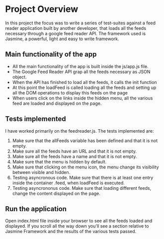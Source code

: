 # Project Overview

In this project the focus was to write a series of test-suites against a feed reader application built by another developer, that loads all the feeds necessary through a google feed reader API. The framework used is Jasmine, a powerful, light and easy to write framework.

## Main functionality of the app

* All the main functionality of the app is built inside the js/app.js file. 
* The Google Feed Reader API grap all the feeds necessary as JSON object.
* When the API has finished to load all the feeds, it calls the init function
* At this point the loadFeed is called loading all the feeds and setting up all the DOM operations to display this feeds on the page
* When users click on the links inside the hidden menu, all the various feed are loaded and displayed on the page.

## Tests implemented

I have worked primarily on the feedreader.js. The tests implemented are: 
1. Make sure that the allFeeds variable has been defined and that it is not empty. 
2. Make sure all the feeds have an URL and that it is not empty.
3. Make sure all the feeds have a name and that it is not empty.
4. Make sure that the menu is hidden by default.
5. Make sure that clicking on the menu icon, the menu change its visibility between visible and hidden.
6. Testing asyncronous code. Make sure that there is at least one entry inside the container .feed, when loadFeed is executed.
7. Testing asyncrononus code. Make sure that loading different feeds, change the content displayed on the page.


## Run the application

Open index.html file inside your browser to see all the feeds loaded and displayed. If you scroll all the way down you'll see a section relative to Jasmine Framework and the  results of the various tests passed.